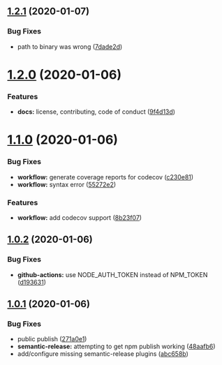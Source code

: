 ## [1.2.1](https://github.com/spudly/config-config/compare/v1.2.0...v1.2.1) (2020-01-07)


### Bug Fixes

* path to binary was wrong ([7dade2d](https://github.com/spudly/config-config/commit/7dade2d3c257cf64fe54f6cdcd4add06592be221))

# [1.2.0](https://github.com/spudly/config-config/compare/v1.1.0...v1.2.0) (2020-01-06)


### Features

* **docs:** license, contributing, code of conduct ([9f4d13d](https://github.com/spudly/config-config/commit/9f4d13dbe957a75bead50efdd757abc21b9fa031))

# [1.1.0](https://github.com/spudly/config-config/compare/v1.0.2...v1.1.0) (2020-01-06)


### Bug Fixes

* **workflow:** generate coverage reports for codecov ([c230e81](https://github.com/spudly/config-config/commit/c230e811e5c24313a6142ba30182214ecfee1101))
* **workflow:** syntax error ([55272e2](https://github.com/spudly/config-config/commit/55272e259e4841b9b852f6116ce4af5752cb2869))


### Features

* **workflow:** add codecov support ([8b23f07](https://github.com/spudly/config-config/commit/8b23f070b903a4e7962073f4384d1b3bfdd00af5))

## [1.0.2](https://github.com/spudly/config-config/compare/v1.0.1...v1.0.2) (2020-01-06)


### Bug Fixes

* **github-actions:** use NODE_AUTH_TOKEN instead of NPM_TOKEN ([d193631](https://github.com/spudly/config-config/commit/d1936317e40b7a128009759bc64eafb05e7fd88f))

## [1.0.1](https://github.com/spudly/config-config/compare/v1.0.0...v1.0.1) (2020-01-06)


### Bug Fixes

* public publish ([271a0e1](https://github.com/spudly/config-config/commit/271a0e19fe19beedb229b6862cb06f68ca57279b))
* **semantic-release:** attempting to get npm publish working ([48aafb6](https://github.com/spudly/config-config/commit/48aafb61529ff57b4e0deb40e5c21a82505c656f))
* add/configure missing semantic-release plugins ([abc658b](https://github.com/spudly/config-config/commit/abc658bc1e0ad52d98104b0918082d92ee29934f))
